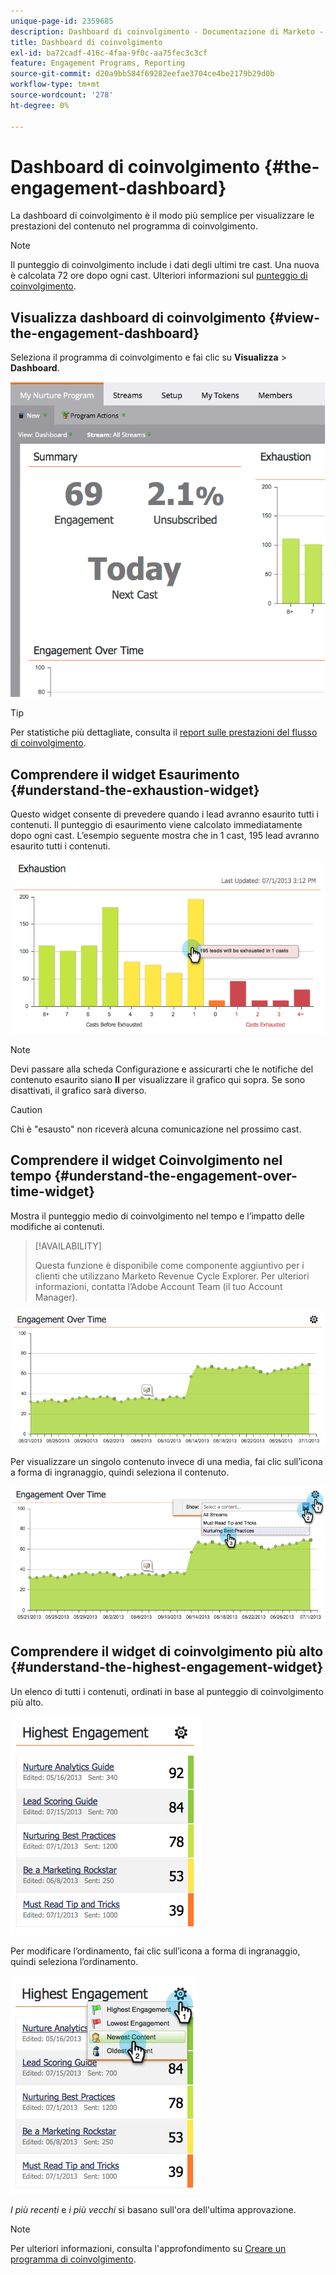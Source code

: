 ```yaml
---
unique-page-id: 2359685
description: Dashboard di coinvolgimento - Documentazione di Marketo - Documentazione del prodotto
title: Dashboard di coinvolgimento
exl-id: ba72cadf-416c-4faa-9f0c-aa75fec3c3cf
feature: Engagement Programs, Reporting
source-git-commit: d20a9bb584f69282eefae3704ce4be2179b29d0b
workflow-type: tm+mt
source-wordcount: '278'
ht-degree: 0%

---
```


# Dashboard di coinvolgimento {#the-engagement-dashboard}

La dashboard di coinvolgimento è il modo più semplice per visualizzare le prestazioni del contenuto nel programma di coinvolgimento.

>[!NOTE]
>
>Il punteggio di coinvolgimento include i dati degli ultimi tre cast. Una nuova è calcolata 72 ore dopo ogni cast. Ulteriori informazioni sul [punteggio di coinvolgimento](/help/marketo/product-docs/email-marketing/drip-nurturing/reports-and-notifications/understanding-the-engagement-score.md).

## Visualizza dashboard di coinvolgimento {#view-the-engagement-dashboard}

Seleziona il programma di coinvolgimento e fai clic su **Visualizza** > **Dashboard**.

![](assets/image2014-9-15-16-3a42-3a41.png)

>[!TIP]
>
>Per statistiche più dettagliate, consulta il [report sulle prestazioni del flusso di coinvolgimento](/help/marketo/product-docs/email-marketing/drip-nurturing/reports-and-notifications/engagement-stream-performance-report.md).

## Comprendere il widget Esaurimento {#understand-the-exhaustion-widget}

Questo widget consente di prevedere quando i lead avranno esaurito tutti i contenuti. Il punteggio di esaurimento viene calcolato immediatamente dopo ogni cast. L’esempio seguente mostra che in 1 cast, 195 lead avranno esaurito tutti i contenuti.

![](assets/image2014-9-15-16-3a45-3a10.png)

>[!NOTE]
>
>Devi passare alla scheda Configurazione e assicurarti che le notifiche del contenuto esaurito siano **Il** per visualizzare il grafico qui sopra. Se sono disattivati, il grafico sarà diverso.

>[!CAUTION]
>
>Chi è &quot;esausto&quot; non riceverà alcuna comunicazione nel prossimo cast.

## Comprendere il widget Coinvolgimento nel tempo {#understand-the-engagement-over-time-widget}

Mostra il punteggio medio di coinvolgimento nel tempo e l’impatto delle modifiche ai contenuti.

>[!AVAILABILITY]
>
>Questa funzione è disponibile come componente aggiuntivo per i clienti che utilizzano Marketo Revenue Cycle Explorer. Per ulteriori informazioni, contatta l’Adobe Account Team (il tuo Account Manager).

![](assets/image2014-9-15-16-3a45-3a50.png)

Per visualizzare un singolo contenuto invece di una media, fai clic sull’icona a forma di ingranaggio, quindi seleziona il contenuto.

![](assets/image2014-9-15-16-3a46-3a45.png)

## Comprendere il widget di coinvolgimento più alto {#understand-the-highest-engagement-widget}

Un elenco di tutti i contenuti, ordinati in base al punteggio di coinvolgimento più alto.

![](assets/image2014-9-15-16-3a46-3a54.png)

Per modificare l’ordinamento, fai clic sull’icona a forma di ingranaggio, quindi seleziona l’ordinamento.

![](assets/image2014-9-15-16-3a46-3a58.png)

_I più recenti_ e _i più vecchi_ si basano sull&#39;ora dell&#39;ultima approvazione.

>[!NOTE]
>
>Per ulteriori informazioni, consulta l&#39;approfondimento su [Creare un programma di coinvolgimento](/help/marketo/product-docs/email-marketing/drip-nurturing/creating-an-engagement-program/create-an-engagement-program.md).
